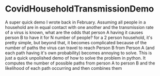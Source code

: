 # CovidHouseholdTransmissionDemo
A super quick demo I wrote back in February. Assuming all people in a household are in equal contact with one another and the transmission rate of a virus is known, what are the odds that person A having it causes person B to have it for N number of people? for a 2 person household, it's pretty simple, but beyond that, it becomes complicated because of the number of paths the virus can travel to reach Person B from Person A (and each path having it's own probability) becomes annoying to solve. This is just a quick unpolished demo of how to solve the problem in python. It computes the number of possible paths from person A to person B and the likelihood of each path occurring and then combines them
